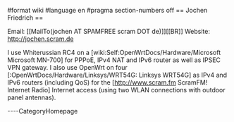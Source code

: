 \#format wiki \#language en \#pragma section-numbers off == Jochen
Friedrich ==

Email: \[\[MailTo(jochen AT SPAMFREE scram DOT de)\]\]\[\[BR\]\]
Website: <http://jochen.scram.de>

I use Whiterussian RC4 on a \[wiki:Self:OpenWrtDocs/Hardware/Microsoft
Microsoft MN-700\] for PPPoE, IPv4 NAT and IPv6 router as well as IPSEC
VPN gateway. I also use OpenWrt on four
\[:OpenWrtDocs/Hardware/Linksys/WRT54G: Linksys WRT54G\] as IPv4 and
IPv6 routers (including QoS) for the \[<http://www.scram.fm> ScramFM!
Internet Radio\] Internet access (using two WLAN connections with
outdoor panel antennas).

----CategoryHomepage
